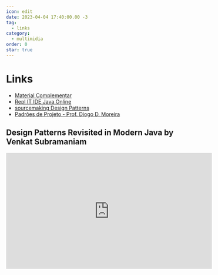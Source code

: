 ```yaml
---
icon: edit
date: 2023-04-04 17:40:00.00 -3
tag:
  - links
category:
  - multimidia
order: 0
star: true
---
```


# Links

- [Material Complementar](https://github.com/20231-ifba-saj-ads-ppr/material-complementar/blob/main/README.md)
- [Repl IT IDE Java Online](https://replit.com/languages/java10)
- [sourcemaking Design Patterns](https://sourcemaking.com/design_patterns)
- [Padrões de Projeto - Prof. Diogo D. Moreira](https://diogomoreira.gitbook.io/padroes-de-projeto/)

## Design Patterns Revisited in Modern Java by Venkat Subramaniam 

<iframe width="560" height="315" src="https://www.youtube.com/embed/yTuwi--LFsM" title="YouTube video player" frameborder="0" allow="accelerometer; autoplay; clipboard-write; encrypted-media; gyroscope; picture-in-picture; web-share" allowfullscreen></iframe>
